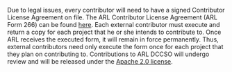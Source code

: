 Due to legal issues, every contributor will need to have a signed Contributor License Agreement on file.
The ARL Contributor License Agreement (ARL Form 266) can be found [here](https://github.com/USArmyResearchLab/ARL-Open-Source-Guidance-and-Instructions/blob/develop/ARL%20Form%20-%20266.pdf). 
Each external contributor must execute and return a copy for each project that he or she intends to contribute to. 
Once ARL receives the executed form, it will remain in force permanently. 
Thus, external contributors need only execute the form once for each project that they plan on contributing to.
Contributions to ARL DCCSO will undergo review and will be released under the [Apache 2.0 license](http://apache.org/licenses/LICENSE-2.0).
